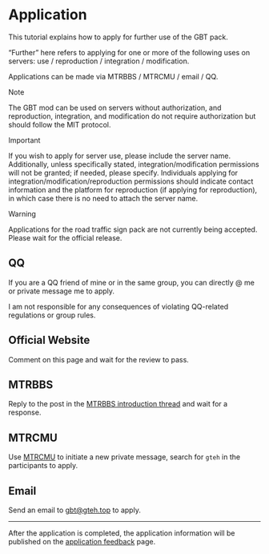 # Application

This tutorial explains how to apply for further use of the GBT pack.

“Further” here refers to applying for one or more of the following uses on servers: use / reproduction / integration / modification.

Applications can be made via MTRBBS / MTRCMU / email / QQ.

> [!NOTE]
> The GBT mod can be used on servers without authorization, and reproduction, integration, and modification do not require authorization but should follow the MIT protocol.

> [!IMPORTANT]
> If you wish to apply for server use, please include the server name. Additionally, unless specifically stated, integration/modification permissions will not be granted; if needed, please specify. Individuals applying for integration/modification/reproduction permissions should indicate contact information and the platform for reproduction (if applying for reproduction), in which case there is no need to attach the server name.

> [!WARNING]
> Applications for the road traffic sign pack are not currently being accepted. Please wait for the official release.

## QQ <Badge type="tip" text="Fastest Channel" />

If you are a QQ friend of mine or in the same group, you can directly @ me or private message me to apply.

I am not responsible for any consequences of violating QQ-related regulations or group rules.

## Official Website <Badge type="info" text="Fast Track" />

Comment on this page and wait for the review to pass.

## MTRBBS <Badge type="info" text="Fast Track" />

Reply to the post in the [MTRBBS  introduction thread](//www.mtrbbs.top/thread-6274-1-1.html) and wait for a response.

## MTRCMU <Badge type="warning" text="Medium Speed Channel" />

Use [MTRCMU](//www.mtrbbs.com.cn) to initiate a new private message, search for `gteh` in the participants to apply.

## Email <Badge type="danger" text="Slow Channel" />

Send an email to [gbt@gteh.top](mailto:gbt@gteh.top) to apply.

---

After the application is completed, the application information will be published on the [application feedback](/en/auth/subscribe) page.